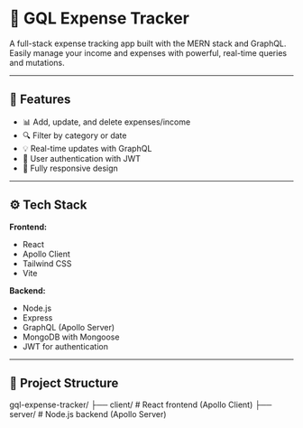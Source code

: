 
# 💸 GQL Expense Tracker

A full-stack expense tracking app built with the MERN stack and GraphQL. Easily manage your income and expenses with powerful, real-time queries and mutations.

---

## 🚀 Features

- 📊 Add, update, and delete expenses/income
- 🔍 Filter by category or date
- 💡 Real-time updates with GraphQL
- 🔐 User authentication with JWT
- 📱 Fully responsive design

---

## ⚙️ Tech Stack

**Frontend:**
- React
- Apollo Client
- Tailwind CSS
- Vite

**Backend:**
- Node.js
- Express
- GraphQL (Apollo Server)
- MongoDB with Mongoose
- JWT for authentication

---

## 📂 Project Structure

gql-expense-tracker/ ├── client/ # React frontend (Apollo Client) ├── server/ # Node.js backend (Apollo Server)


